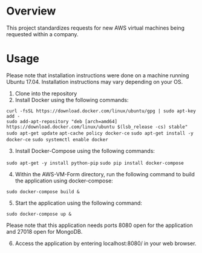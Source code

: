 # Overview

This project standardizes requests for new AWS virtual machines being requested within a company. 

# Usage

Please note that installation instructions were done on a machine running Ubuntu 17.04. Installation instructions may vary depending on your OS.

1. Clone into the repository
2. Install Docker using the following commands:

`curl -fsSL https://download.docker.com/linux/ubuntu/gpg | sudo apt-key add -` <br />
`sudo add-apt-repository "deb [arch=amd64] https://download.docker.com/linux/ubuntu $(lsb_release -cs) stable"`
`sudo apt-get update`
`apt-cache policy docker-ce`
`sudo apt-get install -y docker-ce`
`sudo systemctl enable docker`


3. Install Docker-Compose using the following commands: 

`sudo apt-get -y install python-pip`
`sudo pip install docker-compose`

4. Within the AWS-VM-Form directory, run the following command to build the application using docker-compose:

`sudo docker-compose build &`

5. Start the application using the following command:

`sudo docker-compose up &`

Please note that this application needs ports 8080 open for the application and 27018 open for MongoDB.

6. Access the application by entering localhost:8080/ in your web browser.

